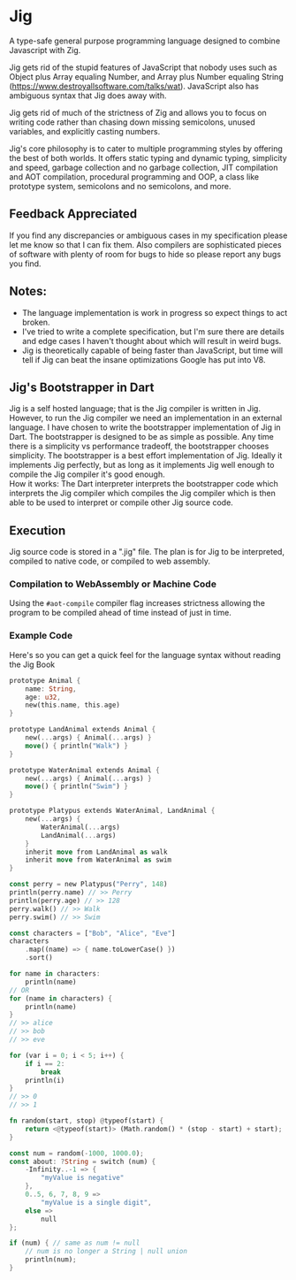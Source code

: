 # Jig
A type-safe general purpose programming language designed to combine Javascript with Zig.

Jig gets rid of the stupid features of JavaScript that nobody uses such as Object 
plus Array equaling Number, and Array plus Number equaling String (https://www.destroyallsoftware.com/talks/wat). JavaScript also has ambiguous syntax 
that Jig does away with. 

Jig gets rid of much of the strictness of Zig and allows you to focus on writing
code rather than chasing down missing semicolons, unused variables, and explicitly
casting numbers.

Jig's core philosophy is to cater to multiple programming styles by offering 
the best of both worlds. It offers static typing and dynamic typing, simplicity 
and speed, garbage collection and no garbage collection, JIT compilation and AOT 
compilation, procedural programming and OOP, a class like prototype system, semicolons and no semicolons, and more.

## Feedback Appreciated
If you find any discrepancies or ambiguous cases in my specification please let
me know so that I can fix them.  Also compilers are sophisticated pieces of 
software with plenty of room for bugs to hide so please report any bugs you find.

## Notes:
  - The language implementation is work in progress so expect things to act broken.
  - I've tried to write a complete specification, but I'm sure there are details and edge cases I haven't thought about which will result in weird bugs.
  - Jig is theoretically capable of being faster than JavaScript, but time will tell if Jig can beat the insane optimizations Google has put into V8.

## Jig's Bootstrapper in Dart
Jig is a self hosted language; that is the Jig compiler is written in Jig. However, to run the Jig compiler we need an implementation in 
an external language. I have chosen to write the bootstrapper implementation of Jig in Dart. The bootstrapper is designed to be as simple
as possible. Any time there is a simplicity vs performance tradeoff, the bootstrapper chooses simplicity. The bootstrapper is a best effort
implementation of Jig. Ideally it implements Jig perfectly, but as long as it implements Jig well enough to compile the Jig compiler it's
good enough.  
How it works: The Dart interpreter interprets the bootstrapper code which interprets the Jig compiler which compiles the Jig compiler which is
then able to be used to interpret or compile other Jig source code.

## Execution
Jig source code is stored in a ".jig" file. The plan is for Jig to be interpreted, compiled to native code, or compiled to web assembly.

### Compilation to WebAssembly or Machine Code
Using the `#aot-compile` compiler flag increases strictness allowing the program to be compiled ahead of time instead of just in time. 

### Example Code
Here's so you can get a quick feel for the language syntax without reading the Jig Book
```rs
prototype Animal {
    name: String,
    age: u32,
    new(this.name, this.age)
}

prototype LandAnimal extends Animal {
    new(...args) { Animal(...args) }
    move() { println("Walk") }
}

prototype WaterAnimal extends Animal {
    new(...args) { Animal(...args) }
    move() { println("Swim") }
}

prototype Platypus extends WaterAnimal, LandAnimal {
    new(...args) {
        WaterAnimal(...args)
        LandAnimal(...args)
    }
    inherit move from LandAnimal as walk
    inherit move from WaterAnimal as swim
}

const perry = new Platypus("Perry", 148)
println(perry.name) // >> Perry
println(perry.age) // >> 128
perry.walk() // >> Walk
perry.swim() // >> Swim

const characters = ["Bob", "Alice", "Eve"]
characters
    .map((name) => { name.toLowerCase() })
    .sort()

for name in characters:
    println(name)
// OR
for (name in characters) {
    println(name)
}
// >> alice
// >> bob
// >> eve

for (var i = 0; i < 5; i++) {
    if i == 2:
        break
    println(i)
}
// >> 0
// >> 1

fn random(start, stop) @typeof(start) {
    return <@typeof(start)> (Math.random() * (stop - start) + start);
}

const num = random(-1000, 1000.0);
const about: ?String = switch (num) {
    -Infinity..-1 => {
        "myValue is negative"
    },
    0..5, 6, 7, 8, 9 => 
        "myValue is a single digit",
    else =>
        null
};

if (num) { // same as num != null
    // num is no longer a String | null union
    println(num);
}
```